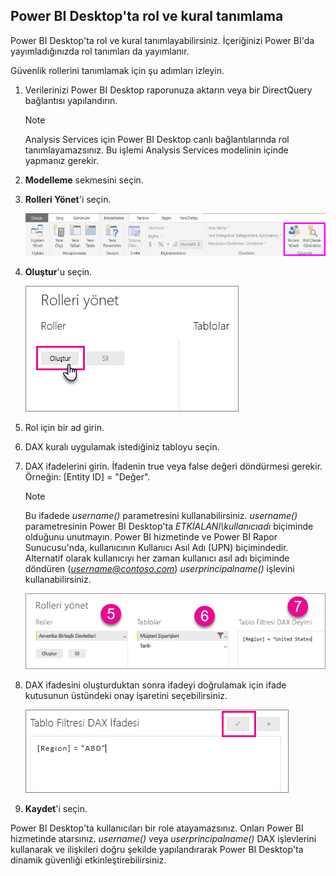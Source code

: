 ## <a name="define-roles-and-rules-in-power-bi-desktop"></a>Power BI Desktop'ta rol ve kural tanımlama
Power BI Desktop'ta rol ve kural tanımlayabilirsiniz. İçeriğinizi Power BI'da yayımladığınızda rol tanımları da yayımlanır.

Güvenlik rollerini tanımlamak için şu adımları izleyin.

1. Verilerinizi Power BI Desktop raporunuza aktarın veya bir DirectQuery bağlantısı yapılandırın.
   
   > [!NOTE]
   > Analysis Services için Power BI Desktop canlı bağlantılarında rol tanımlayamazsınız. Bu işlemi Analysis Services modelinin içinde yapmanız gerekir.
   > 
   > 
1. **Modelleme** sekmesini seçin.
2. **Rolleri Yönet**'i seçin.
   
   ![](./media/rls-desktop-define-roles/powerbi-desktop-security.png)
4. **Oluştur**'u seçin.
   
   ![](./media/rls-desktop-define-roles/powerbi-desktop-security-create-role.png)
5. Rol için bir ad girin. 
6. DAX kuralı uygulamak istediğiniz tabloyu seçin.
7. DAX ifadelerini girin. İfadenin true veya false değeri döndürmesi gerekir. Örneğin: [Entity ID] = "Değer".
   
   > [!NOTE]
   > Bu ifadede *username()* parametresini kullanabilirsiniz. *username()* parametresinin Power BI Desktop'ta *ETKİALANI\kullanıcıadı* biçiminde olduğunu unutmayın. Power BI hizmetinde ve Power BI Rapor Sunucusu'nda, kullanıcının Kullanıcı Asıl Adı (UPN) biçimindedir. Alternatif olarak kullanıcıyı her zaman kullanıcı asıl adı biçiminde döndüren (*username@contoso.com*) *userprincipalname()* işlevini kullanabilirsiniz.
   > 
   > 
   
   ![](./media/rls-desktop-define-roles/powerbi-desktop-security-create-rule.png)
8. DAX ifadesini oluşturduktan sonra ifadeyi doğrulamak için ifade kutusunun üstündeki onay işaretini seçebilirsiniz.
   
   ![](./media/rls-desktop-define-roles/powerbi-desktop-security-validate-dax.png)
9. **Kaydet**'i seçin.

Power BI Desktop'ta kullanıcıları bir role atayamazsınız. Onları Power BI hizmetinde atarsınız. *username()* veya *userprincipalname()* DAX işlevlerini kullanarak ve ilişkileri doğru şekilde yapılandırarak Power BI Desktop'ta dinamik güvenliği etkinleştirebilirsiniz. 

